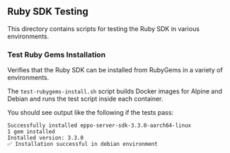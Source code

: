## Ruby SDK Testing

This directory contains scripts for testing the Ruby SDK in various environments.

### Test Ruby Gems Installation

Verifies that the Ruby SDK can be installed from RubyGems in a variety of environments.

The `test-rubygems-install.sh` script builds Docker images for Alpine and Debian and runs the test script inside each container.

You should see output like the following if the tests pass:

```
Successfully installed eppo-server-sdk-3.3.0-aarch64-linux
1 gem installed
Installed version: 3.3.0
✅ Installation successful in debian environment
```
